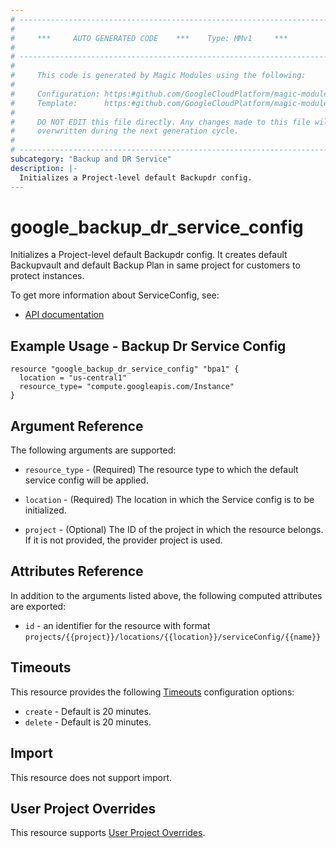 ```yaml
---
# ----------------------------------------------------------------------------
#
#     ***     AUTO GENERATED CODE    ***    Type: MMv1     ***
#
# ----------------------------------------------------------------------------
#
#     This code is generated by Magic Modules using the following:
#
#     Configuration: https:#github.com/GoogleCloudPlatform/magic-modules/tree/main/mmv1/products/backupdr/ServiceConfig.yaml
#     Template:      https:#github.com/GoogleCloudPlatform/magic-modules/tree/main/mmv1/templates/terraform/resource.html.markdown.tmpl
#
#     DO NOT EDIT this file directly. Any changes made to this file will be
#     overwritten during the next generation cycle.
#
# ----------------------------------------------------------------------------
subcategory: "Backup and DR Service"
description: |-
  Initializes a Project-level default Backupdr config.
---
```


# google_backup_dr_service_config

Initializes a Project-level default Backupdr config. It creates default Backupvault and default Backup Plan in same project for customers to protect instances.


To get more information about ServiceConfig, see:

* [API documentation](https://cloud.google.com/backup-disaster-recovery/docs/reference/rest/v1/projects.locations.serviceConfig)

## Example Usage - Backup Dr Service Config


```hcl
resource "google_backup_dr_service_config" "bpa1" { 
  location = "us-central1" 
  resource_type= "compute.googleapis.com/Instance"
}
```

## Argument Reference

The following arguments are supported:


* `resource_type` -
  (Required)
  The resource type to which the default service config will be applied.

* `location` -
  (Required)
  The location in which the Service config is to be initialized.

* `project` - (Optional) The ID of the project in which the resource belongs.
    If it is not provided, the provider project is used.



## Attributes Reference

In addition to the arguments listed above, the following computed attributes are exported:

* `id` - an identifier for the resource with format `projects/{{project}}/locations/{{location}}/serviceConfig/{{name}}`


## Timeouts

This resource provides the following
[Timeouts](https://developer.hashicorp.com/terraform/plugin/sdkv2/resources/retries-and-customizable-timeouts) configuration options:

- `create` - Default is 20 minutes.
- `delete` - Default is 20 minutes.

## Import

This resource does not support import.

## User Project Overrides

This resource supports [User Project Overrides](https://registry.terraform.io/providers/hashicorp/google/latest/docs/guides/provider_reference#user_project_override).
